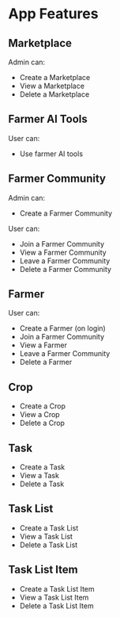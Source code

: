 # App Features

## Marketplace

Admin can:

- Create a Marketplace
- View a Marketplace
- Delete a Marketplace

## Farmer AI Tools

User can:

- Use farmer AI tools

## Farmer Community

Admin can:

- Create a Farmer Community

User can:

- Join a Farmer Community
- View a Farmer Community
- Leave a Farmer Community
- Delete a Farmer Community

## Farmer

User can:

- Create a Farmer (on login)
- Join a Farmer Community
- View a Farmer
- Leave a Farmer Community
- Delete a Farmer

## Crop

- Create a Crop
- View a Crop
- Delete a Crop

## Task

- Create a Task
- View a Task
- Delete a Task

## Task List

- Create a Task List
- View a Task List
- Delete a Task List

## Task List Item

- Create a Task List Item
- View a Task List Item
- Delete a Task List Item

